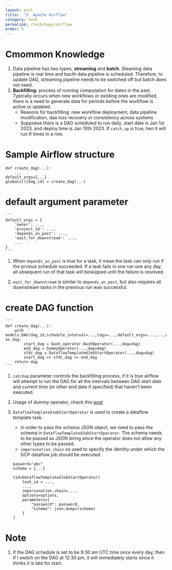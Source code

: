 ```yaml
---
layout: post
title:  "5. Apache Airflow"
category: tech
permalink: /tech/bugs/airflow
order: 5
---
```

# Cmommon Knowledge
1. Data pipeline has two types, **streaming** and **batch**. Steaming data pipeline is real time and bacth data pipeline 
   is scheduled. Therefore, to update DAG, streaming pipeline needs to be switched off but batch does not need.
2. **Backfilling**: process of running computation for dates in the past. Typically occurs when new workflows 
   or existing ones are modified, there is a need to generate data for periods before the workflow is active or updated.
   * Reasons for backfilling: new workflow deployment, data pipeline modification, daa loss recovery or consistency across systems
   * Suppoese there is a DAG scheduled to run daily, start date is Jan 1st 2023, and deploy time is Jan 10th 2023. If `catch_up` is true, hen it will run 9 times in a row.

# Sample Airflow structure
```
def create_dag(...):
    ...
default_args={...}
globals()[dag_id] = create_dag(...)
```

# default argument parameter
    ```
    default_args = {
        'owner': ...,
        'project_id': ...,
        'depends_on_past': ...,
        'wait_for_downstream': ...,
        ...
    }
    ```

1. When `depends_on_past` is true for a task, it meas the task can only run if the prvious schedule succeeded.
   If a task fails in one run one any day, all ubsequent run of that task will beskipped until the failure is resolved.

2. `wait_for_downstream` is similar to `depends_on_past`, but also requires all downstream tasks in the previous 
   run was successful. 

# create DAG function
    ```
    def create_dag(...):
        with models.DAG(dag_id,schedule_interval=...,tags=...,default_args=...,...,catctup=...) as dag:
            start_dag = bash_operator.BashOperator(...,dag=dag)
            end_dag = DummyOperator(...,dag=dag)
            sfdc_dag = DataflowTemplatedJobStartOperator(...,dag=dag)
            start_dag >> sfdc_dag >> end_dag
        return dag
    ```

1. `catchup` parameter controls the backfilling process, if it is true airflow will attempt to run the DAG 
   for all the intervals between DAG start date and current time (or other end date if specified) that 
   haven't been executed. 
2. Usage of dummy operator, check this 
   [post](https://stackoverflow.com/questions/57036756/what-is-the-usage-of-dummyoperator-in-airflow)

3. `DataflowTemplatedJobStartOperator` is used to create a dataflow template task.
   * In order to pass the schema JSON object, we need to pass the schema in `DataflowTemplatedJobStartOperator`. 
   The schema needs to be passed as JSON string since the operator does not allow any other types to be passed.
   * `impersonation_chain` os used to specify the identity under which the GCP dataflow job should be executed.
   
    ```
    pasword="abc"
    schema = {...}

    tid=DataflowTemplatedJobStartOperator(
        task_id = ...,
        ...,
        impersonation_chain=...,
        options=options,
        parameters={
            "password": password,
            "schema": json.dumps(schema)
        }
    )
    ```

# Note
1. If the DAG schedule is set to be 9:30 am UTC time once every day, then if I switch on the DAG at 12:30 pm, it will immediately starts since it thinks it is late for start.

